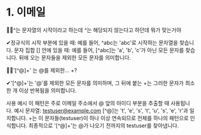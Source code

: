 # 1. 이메일

🤷‍♂️^는 문자열의 시작이라고 하는데 ^는 해당되지 않는다고 하던데 뭐가 맞는거야

✔정규식의 시작 부분에 있을 때: 예를 들어, ^abc는 'abc'로 시작하는 문자열을 찾습니다.
문자 집합 [] 안에 있을 때: 예를 들어, [^abc]는 'a', 'b', 'c'가 아닌 모든 문자를 찾습니다. 뒤에 오는 문자들을 제외한 모든 문자를 의미합니다. 

🤷‍♂️'[^@]+' 는 @를 제외한... +?

✔'[^@]+'는 '@'를 제외한 모든 문자를 의미하며, 그 뒤에 붙는 +는 그러한 문자가 최소 한 개 이상 반복됨을 의미합니다.

사용 예시
이 패턴은 주로 이메일 주소에서 @ 앞의 아이디 부분을 추출할 때 사용됩니다.
예시 문자열: testuser@example.com
[^@]는 't', 'e', 's', 't', 'u', 's', 'e', 'r'과 일치합니다.
+는 이 문자들(testuser)이 하나 이상 연속되므로 전체를 하나의 패턴으로 인식합니다.
최종적으로 '[^@]+'는 @가 나오기 전까지의 testuser를 찾아냅니다.
